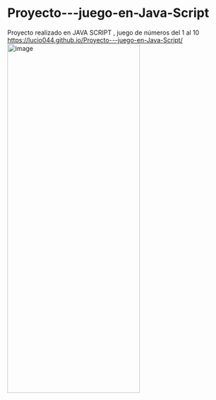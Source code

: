 # Proyecto---juego-en-Java-Script
Proyecto realizado en JAVA SCRIPT , juego de números  del 1 al 10
https://lucio044.github.io/Proyecto---juego-en-Java-Script/
<img width="300" height="792" alt="image" src="https://github.com/user-attachments/assets/7989bb01-fe0e-4858-902e-9ef2925cfbc6" />
